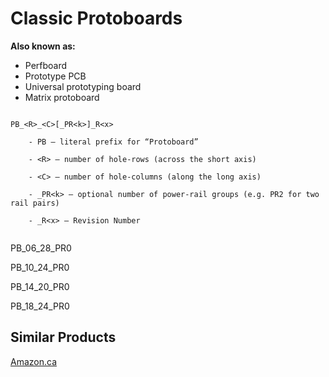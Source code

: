 # Classic Protoboards

**Also known as:**

- Perfboard
- Prototype PCB
- Universal prototyping board
- Matrix protoboard

```

PB_<R>_<C>[_PR<k>]_R<x>

    - PB — literal prefix for “Protoboard”

    - <R> — number of hole-rows (across the short axis)

    - <C> — number of hole-columns (along the long axis)

    - _PR<k> — optional number of power-rail groups (e.g. PR2 for two rail pairs)

    - _R<x> — Revision Number


```

PB_06_28_PR0

PB_10_24_PR0

PB_14_20_PR0

PB_18_24_PR0

## Similar Products

[Amazon.ca](https://a.co/d/iiFXcPh)
